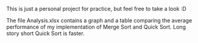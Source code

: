 This is just a personal project for practice, but feel free to take a look :D

The file Analysis.xlsx contains a graph and a table comparing the average performance of my implementation 
of Merge Sort and Quick Sort. Long story short Quick Sort is faster.